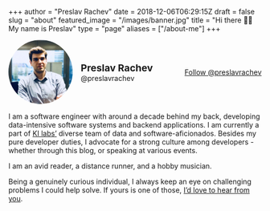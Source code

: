+++
author = "Preslav Rachev"
date = 2018-12-06T06:29:15Z
draft = false
slug = "about"
featured_image = "/images/banner.jpg"
title = "Hi there 👋🏼 My name is Preslav"
type = "page"
aliases = ["/about-me"]
+++

<div
    style="display: flex; justify-content:space-between; align-items:center; margin-bottom: 1rem">
    <div style="display: flex; align-items:center">
        <img src="/images/avatar.jpg"
            class="ba b--black-10 db br-100 w2 w3-ns h2 h3-ns"
            style="width: 8rem; border-radius: 100%" />
        <div style="display:flex; flex-direction:column; margin-left: 1rem">
            <div style="font-size: 1.2rem;"><b>Preslav Rachev</b></div>
            <div>@preslavrachev</div>
        </div>
    </div>
    <div style="vertical-align:middle">
        <a href="https://twitter.com/preslavrachev?ref_src=twsrc%5Etfw"
            class="twitter-follow-button" data-size="large"
            data-show-screen-name="false" data-show-count="false">Follow
            @preslavrachev</a>
        <script async src="https://platform.twitter.com/widgets.js"
            charset="utf-8"></script>
    </div>
</div>

I am a software engineer with around a decade behind my back, developing
data-intensive software systems and backend applications. I am currently a part
of [KI labs’](https://www.ki-labs.com/) diverse team of data and
software-aficionados. Besides my pure developer duties, I advocate for a strong
culture among developers - whether through this blog, or speaking at various
events.

I am an avid reader, a distance runner, and a hobby musician.

Being a genuinely curious individual, I always keep an eye on challenging
problems I could help solve. If yours is one of those, [I’d love to hear from
you](/contact/).